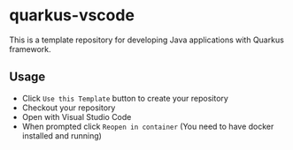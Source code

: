 # quarkus-vscode

This is a template repository for developing Java applications with Quarkus framework.

## Usage

- Click `Use this Template` button to create your repository
- Checkout your repository
- Open with Visual Studio Code
- When prompted click `Reopen in container` (You need to have docker installed and running)
